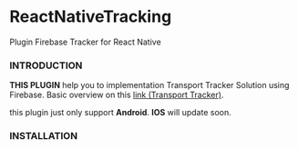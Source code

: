 # ReactNativeTracking
Plugin Firebase Tracker for React Native

### INTRODUCTION
**THIS PLUGIN** help you to implementation Transport Tracker Solution using Firebase. Basic overview on this [link (Transport Tracker)](https://developers.google.com/maps/solutions/transport-tracker/).

this plugin just only support **Android**. **IOS** will update soon.

### INSTALLATION
